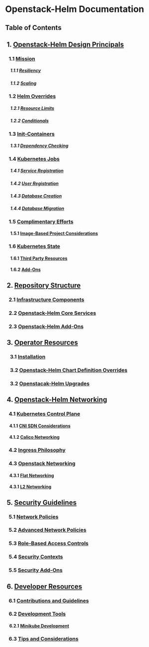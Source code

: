 # Openstack-Helm Documentation


## Table of Contents

## &nbsp;1. [Openstack-Helm Design Principals]()   
### &nbsp;&nbsp;&nbsp;1.1 [Mission](mission.md)
##### &nbsp;&nbsp;&nbsp;&nbsp;&nbsp;1.1.1 [Resiliency](mission.md#resiliency)
##### &nbsp;&nbsp;&nbsp;&nbsp;&nbsp;1.1.2 [Scaling](mission.md#scaling)
### &nbsp;&nbsp;&nbsp;1.2 [Helm Overrides]()
##### &nbsp;&nbsp;&nbsp;&nbsp;&nbsp;1.2.1 [Resource Limits]()
##### &nbsp;&nbsp;&nbsp;&nbsp;&nbsp;1.2.2 [Conditionals]()
### &nbsp;&nbsp;&nbsp;1.3 [Init-Containers]()
##### &nbsp;&nbsp;&nbsp;&nbsp;&nbsp;1.3.1 [Dependency Checking]()
### &nbsp;&nbsp;&nbsp;1.4 [Kubernetes Jobs]()
##### &nbsp;&nbsp;&nbsp;&nbsp;&nbsp;1.4.1 [Service Registration]()
##### &nbsp;&nbsp;&nbsp;&nbsp;&nbsp;1.4.2 [User Registration]()
##### &nbsp;&nbsp;&nbsp;&nbsp;&nbsp;1.4.3 [Database Creation]()
##### &nbsp;&nbsp;&nbsp;&nbsp;&nbsp;1.4.4 [Database Migration]()
### &nbsp;&nbsp;&nbsp;1.5 [Complimentary Efforts]()
#### &nbsp;&nbsp;&nbsp;&nbsp;&nbsp;1.5.1 [Image-Based Project Considerations]()
### &nbsp;&nbsp;&nbsp;1.6 [Kubernetes State]()
#### &nbsp;&nbsp;&nbsp;&nbsp;&nbsp;1.6.1 [Third Party Resources]()
#### &nbsp;&nbsp;&nbsp;&nbsp;&nbsp;1.6.2 [Add-Ons]()
## &nbsp;2. [Repository Structure]()
### &nbsp;&nbsp;&nbsp;2.1 [Infrastructure Components]()
### &nbsp;&nbsp;&nbsp;2.2 [Openstack-Helm Core Services]()
### &nbsp;&nbsp;&nbsp;2.3 [Openstack-Helm Add-Ons]()
## &nbsp;3. [Operator Resources]()
### &nbsp;&nbsp;&nbsp;&nbsp;3.1 [Installation](https://github.com/att-comdev/openstack-helm/blob/master/docs/installation/getting-started.md)
### &nbsp;&nbsp;&nbsp;&nbsp;3.2 [Openstack-Helm Chart Definition Overrides]()
### &nbsp;&nbsp;&nbsp;&nbsp;3.2 [Openstacak-Helm Upgrades]()
## &nbsp;4. [Openstack-Helm Networking]()
### &nbsp;&nbsp;&nbsp;4.1 [Kubernetes Control Plane]()
#### &nbsp;&nbsp;&nbsp;&nbsp;4.1.1 [CNI SDN Considerations]()
#### &nbsp;&nbsp;&nbsp;&nbsp;4.1.2 [Calico Networking]()
### &nbsp;&nbsp;&nbsp;4.2 [Ingress Philosophy]()
### &nbsp;&nbsp;&nbsp;4.3 [Openstack Networking]()
#### &nbsp;&nbsp;&nbsp;&nbsp;4.3.1 [Flat Networking]()
#### &nbsp;&nbsp;&nbsp;&nbsp;4.3.1 [L2 Networking]()
## &nbsp;5. [Security Guidelines]()
### &nbsp;&nbsp;&nbsp;5.1 [Network Policies]()
### &nbsp;&nbsp;&nbsp;5.2 [Advanced Network Policies]()
### &nbsp;&nbsp;&nbsp;5.3 [Role-Based Access Controls]()
### &nbsp;&nbsp;&nbsp;5.4 [Security Contexts]()
### &nbsp;&nbsp;&nbsp;5.5 [Security Add-Ons]()
## &nbsp;6. [Developer Resources](https://github.com/att-comdev/openstack-helm/tree/master/docs/developer)
### &nbsp;&nbsp;&nbsp;6.1 [Contributions and Guidelines]()
### &nbsp;&nbsp;&nbsp;6.2 [Development Tools]()
#### &nbsp;&nbsp;&nbsp;&nbsp;6.2.1 [Minikube Development](https://github.com/att-comdev/openstack-helm/blob/master/docs/developer/minikube.md)
### &nbsp;&nbsp;&nbsp;6.3 [Tips and Considerations]()

